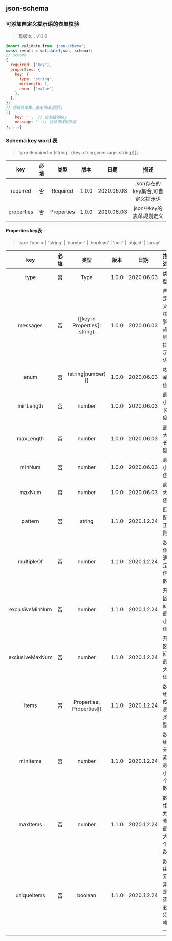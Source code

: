 ## json-schema

### 可添加自定义提示语的表单校验

> 现版本：v1.1.0

```javascript
import validate from 'json-schema';
const result = validate(json, schema);
// schema
{
  required: ['key'],
  properties: {
    key: {
      type: 'string',
      minLength: 1,
      enum: ['value']
    },
  },
};
// 错误结果集，若无错误返回[]
[{
    key: '',  // 校验错误key
    message: '' // 校验错误提示语
}, ...]
```

### Schema key word 表
> type Required = (string | {key: string, message: string})[]

|    key     | 必填 |   类型   | 版本  |    日期    |          描述           |
| :--------: | :--: | :------: | :---: | :--------: | :---------------------: |
|  required  |  否  | Required | 1.0.0 | 2020.06.03 | json存在的key集合,可自定义提示语 |
| properties |  否  |  Properties  | 1.0.0 | 2020.06.03 | json中key的表单规则定义 |

#### Properties key表

> type Type =  | 'string' | 'number' | 'boolean' | 'null' | 'object' | 'array'

|    key    | 必填 |             类型              | 版本  |    日期    |         描述         | 使用类型限制  |
| :-------: | :--: | :---------------------------: | :---: | :--------: | :------------------: | :-----------: |
|   type    |  否  |             Type              | 1.0.0 | 2020.06.03 |         类型         |               |
| messages  |  否  | {[key in Properties]: string} | 1.0.0 | 2020.06.03 | 自定义校验规则提示语 |               |
|   enum    |  否  |      (string\|number)[]       | 1.0.0 | 2020.06.03 |        枚举值        | string,number |
| minLength |  否  |            number             | 1.0.0 | 2020.06.03 |       最小长度       | string,array  |
| maxLength |  否  |            number             | 1.0.0 | 2020.06.03 |       最大长度       | string,array  |
|  minNum   |  否  |            number             | 1.0.0 | 2020.06.03 |        最小值        |    number     |
|  maxNum   |  否  |            number             | 1.0.0 | 2020.06.03 |        最大值        |    number     |
|  pattern   |  否  |            string             | 1.1.0 | 2020.12.24 |        匹配正则        |    string     |
|  multipleOf   |  否  |            number             | 1.1.0 | 2020.12.24 |        数值满足倍数        |    number     |
|  exclusiveMinNum   |  否  |            number             | 1.1.0 | 2020.12.24 |        开区间最小值        |    number     |
|  exclusiveMaxNum   |  否  |            number             | 1.1.0 | 2020.12.24 |        开区间最大值        |    number     |
|  items   |  否  |            Properties, Properties[]             | 1.1.0 | 2020.12.24 |        数组成员类型        |    array     |
|  minItems   |  否  |            number             | 1.1.0 | 2020.12.24 |        数组元素最小个数        |    array     |
|  maxItems   |  否  |            number             | 1.1.0 | 2020.12.24 |        数组元素最大个数        |    array     |
|  uniqueItems   |  否  |            boolean             | 1.1.0 | 2020.12.24 |        数组元素是否必须唯一        |    array     |